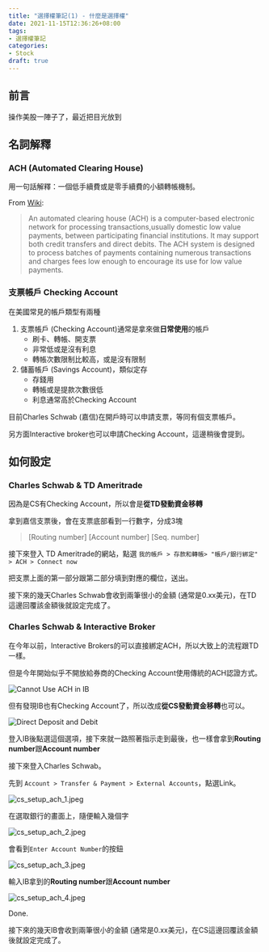 ```yaml
---
title: "選擇權筆記(1) - 什麼是選擇權"
date: 2021-11-15T12:36:26+08:00
tags:
- 選擇權筆記
categories:
- Stock
draft: true
---
```

## 前言

操作美股一陣子了，最近把目光放到

## 名詞解釋

### ACH (Automated Clearing House)

用一句話解釋：一個低手續費或是零手續費的小額轉帳機制。

From [Wiki](https://en.wikipedia.org/wiki/Automated_clearing_house):
> An automated clearing house (ACH) is a computer-based electronic network for processing transactions,usually domestic low value payments, between participating financial institutions. It may support both credit transfers and direct debits. The ACH system is designed to process batches of payments containing numerous transactions and charges fees low enough to encourage its use for low value payments.

### 支票帳戶 Checking Account

在美國常見的帳戶類型有兩種
1. 支票帳戶 (Checking Account)通常是拿來做**日常使用**的帳戶
    * 刷卡、轉帳、開支票
    * 非常低或是沒有利息
    * 轉帳次數限制比較高，或是沒有限制
2. 儲蓄帳戶 (Savings Account)，類似定存
    * 存錢用
    * 轉帳或是提款次數很低
    * 利息通常高於Checking Account

目前Charles Schwab (嘉信)在開戶時可以申請支票，等同有個支票帳戶。

另方面Interactive broker也可以申請Checking Account，這邊稍後會提到。

## 如何設定

### Charles Schwab & TD Ameritrade

因為是CS有Checking Account，所以會是**從TD發動資金移轉**

拿到嘉信支票後，會在支票底部看到一行數字，分成3塊

> [Routing number] [Account number] [Seq. number]

接下來登入 TD Ameritrade的網站，點選 `我的帳戶 > 存款和轉帳> "帳戶/銀行綁定" > ACH > Connect now`

把支票上面的第一部分跟第二部分填到對應的欄位，送出。

接下來的幾天Charles Schwab會收到兩筆很小的金額 (通常是0.xx美元)，在TD這邊回覆該金額後就設定完成了。

### Charles Schwab & Interactive Broker

在今年以前，Interactive Brokers的可以直接綁定ACH，所以大致上的流程跟TD一樣。

但是今年開始似乎不開放給券商的Checking Account使用傳統的ACH認證方式。

![Cannot Use ACH in IB](cannot_ach_ib.jpg)

但有發現IB也有Checking Account了，所以改成**從CS發動資金移轉**也可以。

![Direct Deposit and Debit](direct_deposit_debit.jpeg)

登入IB後點選這個選項，接下來就一路照著指示走到最後，也一樣會拿到**Routing number**跟**Account number**

接下來登入Charles Schwab。

先到 `Account > Transfer & Payment > External Accounts`，點選Link。

![cs_setup_ach_1.jpeg](cs_setup_ach_1.jpeg)

在選取銀行的畫面上，隨便輸入幾個字

![cs_setup_ach_2.jpeg](cs_setup_ach_2.jpeg)

會看到`Enter Account Number`的按鈕

![cs_setup_ach_3.jpeg](cs_setup_ach_3.jpeg)

輸入IB拿到的**Routing number**跟**Account number**

![cs_setup_ach_4.jpeg](cs_setup_ach_4.jpeg)

Done.

接下來的幾天IB會收到兩筆很小的金額 (通常是0.xx美元)，在CS這邊回覆該金額後就設定完成了。